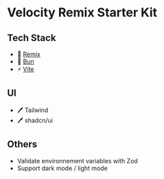 # Velocity Remix Starter Kit


## Tech Stack

- 📖 [Remix](https://remix.run)
- 📖 [Bun](https://bun.sh/)
- ⚡ [Vite](https://vitejs.dev/)

## UI

- 🖊️ Tailwind
- 🖊️ shadcn/ui

## Others
- Validate environnement variables with Zod
- Support dark mode / light mode